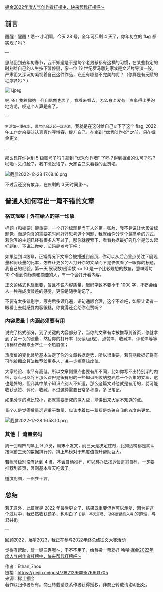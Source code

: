 [掘金2022年度人气创作者打榜中，快来帮我打榜吧～](https://rank.juejin.cn/rank/2022/writer/1151943916391965?utm_campaign=annual_2022&utm_medium=self_h5_share&utm_source=Ethan_Zhou "https://rank.juejin.cn/rank/2022/writer/1151943916391965?utm_campaign=annual_2022&utm_medium=self_h5_share&utm_source=Ethan_Zhou")

## 前言

醒醒！醒醒！啪～ 小明啊，今天 28 号，全年可只剩 4 天了，你年初立的 flag 都实现了吗？

--

思绪回到去年的春节，我不知道是不是每个老男孩都有这样的习惯，在某些特定的时刻给自己的人生按下暂停键，像一位 19 世纪罗马雕刻家或是文艺片导演一般，严肃而又深沉的凝视着自己这件作品，它还有哪些不完美的呢？（你算是有天赋的程序员吗？）

![1.jpeg](https://p9-juejin.byteimg.com/tos-cn-i-k3u1fbpfcp/edd3dcd91b904a8ebace7a0b0a012fa4~tplv-k3u1fbpfcp-zoom-in-crop-mark:4536:0:0:0.awebp?)

啊 呸！我若像她一样自信倒也罢了，我看来看去，怎么身上没有一点拿得出手的地方呢，哎这个人算是废了。

--

`生活如一潭死水, 偶尔也会泛起一丝涟漪`，我就是在这时给自己立下了这个 flag, 2022 年工作之余要认认真真的写博客，提升自己，在拿到 “优秀创作者” 之前，只在掘金更文。

--

那么现在你达到 5 级账号了吗？拿到 “优秀创作者” 了吗？得到掘金的认可了吗？啪啪～又打脸了，我不想说话了，大家自己来看我的主页吧。

![截屏2022-12-28 17.08.16.png](https://p9-juejin.byteimg.com/tos-cn-i-k3u1fbpfcp/7eaff50df4554e00a3509263b7cf3442~tplv-k3u1fbpfcp-zoom-in-crop-mark:4536:0:0:0.awebp?)

不过我还没有放弃，在仅剩的 3 天时间里～。

## 普通人如何写出一篇不错的文章

### 格式规整｜外在给人的第一印象

标题（和摘要）很重要，一个好的标题相当于人的第一张脸，我不是说让大家做标题党，而是你真的需要花时间好好思考这个问题，我就给你分享个最简单的方式，若你写的主题已经有很多人写过了，那你就搜索下，看看数据最好的几个是怎么起标题的，不说让你吵，起码是参考下吧；

如果达到 4级号，正常情况下文章会被推送到首页，你可以从后台重点关注下展现量和阅读量的比率，怎样让更多的人打开你的文章而不是仅仅看了一眼你的标题，我自己的经验，第一天 展现数/阅读数 <= 10 是一个比较理想的数值，意味着每 10 个看到你标题和摘要的人，有一个会打开看内容。

正文的格式也很重要，暂且不说内容质量，起码字数不要小于 1000 字，不然会给人一种完成度很差的感觉，更像是随手笔记了。

不要有太多错别字，写完后多读几遍，语句通顺合理，这个不难吧，如果让读者一眼看上去就感觉内容很糙，你觉得还会给你点赞吗？

### 内容质量｜内涵必须要有用

说完了格式部分，到了关键的内容部分了，当你的文章有幸被推荐到首页，你就拿到了第一关的流量，然后你的打开率（阅读/展现）、点赞率、收藏率、评论率等等指标综合起来会产生一个热度值；

热度值的变化趋势基本决定了你的文章数据走势，所以很重要，若前期数据好将有可能被掘金算法推荐给更多人，进一步提高热度值。

大家经验、水平有高低，所以文章侧重点也要有所不同，比如你写不出特别深的内容，那么可以将不那么深但是很有用的一些知识啊收纳整理成一个合集的文章，这也是好的，但凡其中某个知识点别人不知道，那么这篇文对他就是有用的，就可能收获点赞、评论、收藏，不过这种需要日常多积累，多记笔记。

如果分享的点比较小，那就需要研究的深入些，能讲出来大家不知道的点。

我个人是觉得质量远远重于数量，应该本着每一篇都是突破自我的态度来更文。

![截屏2022-12-28 16.58.10.png](https://p9-juejin.byteimg.com/tos-cn-i-k3u1fbpfcp/4f70f90276044e80b50bdb28b73dc9fb~tplv-k3u1fbpfcp-zoom-in-crop-mark:4536:0:0:0.awebp?)

### 其他 ｜ 流量密码

周一到周四的早上 9 点发，周末不发文，前三天是决定性的，比如热榜都是默认按照前三天的数据排行的，排上热榜对于热度值提升帮助巨大。

若账号级别没有达到 4 级，不会自动推荐，可以想办法找运营哥哥自荐，一定要推荐到首页，否则基本看天吃饭了。

适度配图，一图胜千言。

## 总结

若无意外，此篇就是 2022 年最后更文了，结果既重要但也可以承受，因为在这个过程中，我已然收获颇多，也明白了 `日拱一卒无有尽, 功不唐捐终入海` 的道理，与君共勉。

--

回顾2022，展望2023，我正在参与[2022年终总结征文大赛活动](https://juejin.cn/post/7172462429929111559 "https://juejin.cn/post/7172462429929111559")

觉得有帮助，请一键三连哦～，不不不用了，给我投一票就好 哈哈 [掘金2022年度人气创作者打榜中，快来帮我打榜吧～](https://rank.juejin.cn/rank/2022/writer/1151943916391965?utm_campaign=annual_2022&utm_medium=self_h5_share&utm_source=Ethan_Zhou "https://rank.juejin.cn/rank/2022/writer/1151943916391965?utm_campaign=annual_2022&utm_medium=self_h5_share&utm_source=Ethan_Zhou")

  

作者：Ethan_Zhou  
链接：https://juejin.cn/post/7182129689576603705  
来源：稀土掘金  
著作权归作者所有。商业转载请联系作者获得授权，非商业转载请注明出处。